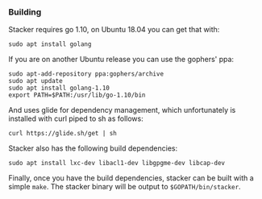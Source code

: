 ### Building

Stacker requires go 1.10, on Ubuntu 18.04 you can get that with:

    sudo apt install golang

If you are on another Ubuntu release you can use the gophers' ppa:

    sudo apt-add-repository ppa:gophers/archive
    sudo apt update
    sudo apt install golang-1.10
    export PATH=$PATH:/usr/lib/go-1.10/bin

And uses glide for dependency management, which unfortunately is installed with
curl piped to sh as follows:

    curl https://glide.sh/get | sh

Stacker also has the following build dependencies:

    sudo apt install lxc-dev libacl1-dev libgpgme-dev libcap-dev

Finally, once you have the build dependencies, stacker can be built with a
simple `make`. The stacker binary will be output to `$GOPATH/bin/stacker`.
